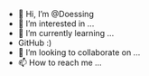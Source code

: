 - 👋 Hi, I’m @Doessing
- 👀 I’m interested in ...
- 🌱 I’m currently learning ...
- GitHub :)
- 💞️ I’m looking to collaborate on ...
- 📫 How to reach me ...

<!---
Doessing/Doessing is a ✨ special ✨ repository because its `README.md` (this file) appears on your GitHub profile.
You can click the Preview link to take a look at your changes.
--->
